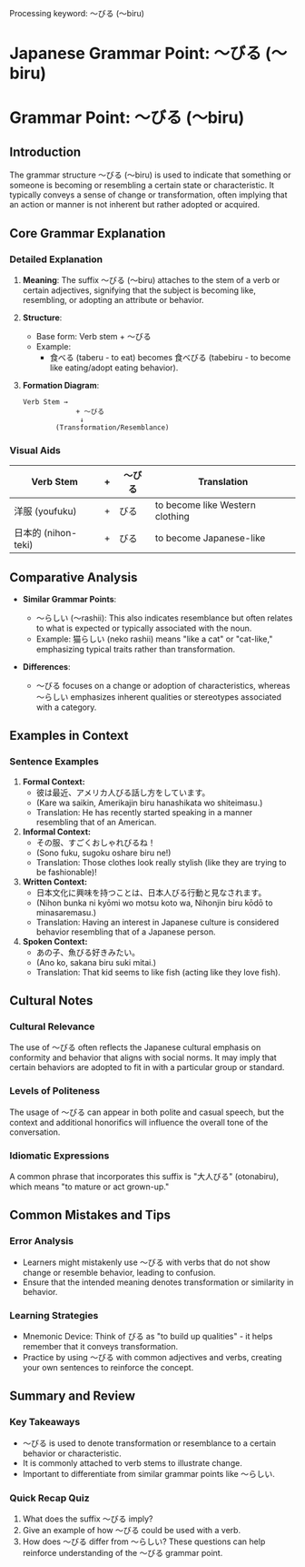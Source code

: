 Processing keyword: ～びる (〜biru)
# Japanese Grammar Point: ～びる (〜biru)
# Grammar Point: ～びる (〜biru)
## Introduction
The grammar structure 〜びる (〜biru) is used to indicate that something or someone is becoming or resembling a certain state or characteristic. It typically conveys a sense of change or transformation, often implying that an action or manner is not inherent but rather adopted or acquired.
## Core Grammar Explanation
### Detailed Explanation
1. **Meaning**: The suffix 〜びる (〜biru) attaches to the stem of a verb or certain adjectives, signifying that the subject is becoming like, resembling, or adopting an attribute or behavior.
   
2. **Structure**: 
   - Base form: Verb stem + 〜びる
   - Example: 
     - 食べる (taberu - to eat) becomes 食べびる (tabebiru - to become like eating/adopt eating behavior).
     
3. **Formation Diagram**:
   ```
   Verb Stem →
                + 〜びる
                 ↓
           (Transformation/Resemblance)
   ```
### Visual Aids
| Verb Stem      |  +  |  〜びる      | Translation                      |
|-----------------|-----|--------------|---------------------------------|
| 洋服 (youfuku)  | +   | びる        | to become like Western clothing  |
| 日本的 (nihon-teki)| + | びる        | to become Japanese-like         |
## Comparative Analysis
- **Similar Grammar Points**: 
  - 〜らしい (〜rashii): This also indicates resemblance but often relates to what is expected or typically associated with the noun.
  - Example: 猫らしい (neko rashii) means "like a cat" or "cat-like," emphasizing typical traits rather than transformation.
  
- **Differences**: 
  - 〜びる focuses on a change or adoption of characteristics, whereas 〜らしい emphasizes inherent qualities or stereotypes associated with a category.
## Examples in Context
### Sentence Examples
1. **Formal Context:**
   - 彼は最近、アメリカ人びる話し方をしています。
   - (Kare wa saikin, Amerikajin biru hanashikata wo shiteimasu.)
   - Translation: He has recently started speaking in a manner resembling that of an American.
2. **Informal Context:**
   - その服、すごくおしゃれびるね！
   - (Sono fuku, sugoku oshare biru ne!)
   - Translation: Those clothes look really stylish (like they are trying to be fashionable)!
3. **Written Context:**
   - 日本文化に興味を持つことは、日本人びる行動と見なされます。
   - (Nihon bunka ni kyōmi wo motsu koto wa, Nihonjin biru kōdō to minasaremasu.)
   - Translation: Having an interest in Japanese culture is considered behavior resembling that of a Japanese person.
4. **Spoken Context:**
   - あの子、魚びる好きみたい。
   - (Ano ko, sakana biru suki mitai.)
   - Translation: That kid seems to like fish (acting like they love fish).
## Cultural Notes
### Cultural Relevance
The use of 〜びる often reflects the Japanese cultural emphasis on conformity and behavior that aligns with social norms. It may imply that certain behaviors are adopted to fit in with a particular group or standard.
### Levels of Politeness
The usage of 〜びる can appear in both polite and casual speech, but the context and additional honorifics will influence the overall tone of the conversation.
### Idiomatic Expressions
A common phrase that incorporates this suffix is "大人びる" (otonabiru), which means "to mature or act grown-up."
## Common Mistakes and Tips
### Error Analysis
- Learners might mistakenly use 〜びる with verbs that do not show change or resemble behavior, leading to confusion.
- Ensure that the intended meaning denotes transformation or similarity in behavior.
### Learning Strategies
- Mnemonic Device: Think of びる as "to build up qualities" - it helps remember that it conveys transformation.
- Practice by using 〜びる with common adjectives and verbs, creating your own sentences to reinforce the concept.
## Summary and Review
### Key Takeaways
- 〜びる is used to denote transformation or resemblance to a certain behavior or characteristic.
- It is commonly attached to verb stems to illustrate change.
- Important to differentiate from similar grammar points like 〜らしい.
### Quick Recap Quiz
1. What does the suffix 〜びる imply?
2. Give an example of how 〜びる could be used with a verb.
3. How does 〜びる differ from 〜らしい? 
These questions can help reinforce understanding of the 〜びる grammar point.
